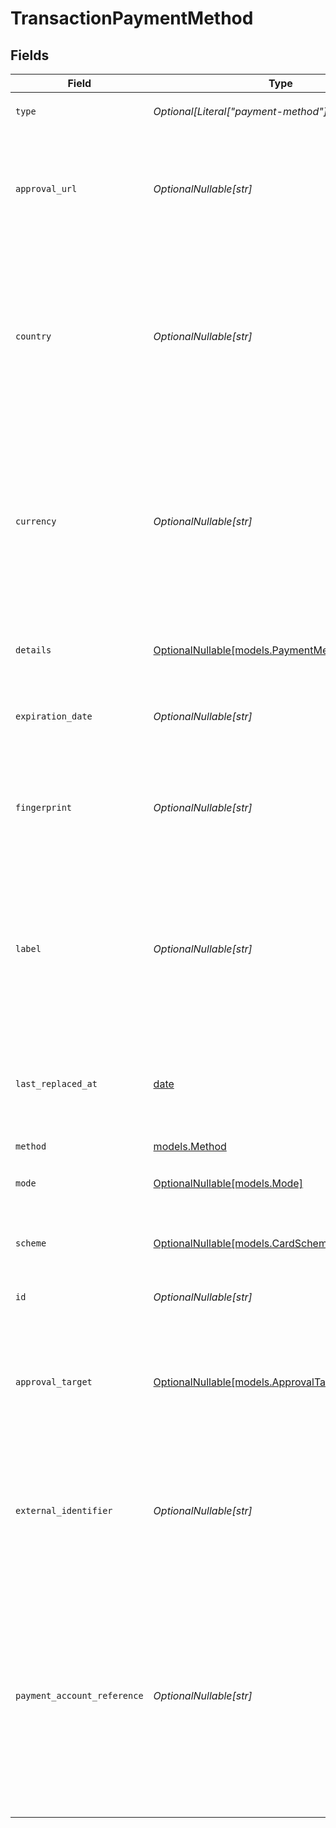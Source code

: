# TransactionPaymentMethod


## Fields

| Field                                                                                                                                                                 | Type                                                                                                                                                                  | Required                                                                                                                                                              | Description                                                                                                                                                           | Example                                                                                                                                                               |
| --------------------------------------------------------------------------------------------------------------------------------------------------------------------- | --------------------------------------------------------------------------------------------------------------------------------------------------------------------- | --------------------------------------------------------------------------------------------------------------------------------------------------------------------- | --------------------------------------------------------------------------------------------------------------------------------------------------------------------- | --------------------------------------------------------------------------------------------------------------------------------------------------------------------- |
| `type`                                                                                                                                                                | *Optional[Literal["payment-method"]]*                                                                                                                                 | :heavy_minus_sign:                                                                                                                                                    | Always `payment-method`.                                                                                                                                              | payment-method                                                                                                                                                        |
| `approval_url`                                                                                                                                                        | *OptionalNullable[str]*                                                                                                                                               | :heavy_minus_sign:                                                                                                                                                    | The optional URL that the buyer needs to be redirected to to further authorize their payment.                                                                         | https://gr4vy.app/redirect/12345                                                                                                                                      |
| `country`                                                                                                                                                             | *OptionalNullable[str]*                                                                                                                                               | :heavy_minus_sign:                                                                                                                                                    | The 2-letter ISO code of the country this payment method can be used for. If this value is null the payment method may be used in multiple countries.                 | US                                                                                                                                                                    |
| `currency`                                                                                                                                                            | *OptionalNullable[str]*                                                                                                                                               | :heavy_minus_sign:                                                                                                                                                    | The ISO-4217 currency code that this payment method can be used for. If this value is null the payment method may be used for multiple currencies.                    | USD                                                                                                                                                                   |
| `details`                                                                                                                                                             | [OptionalNullable[models.PaymentMethodDetailsCard]](../models/paymentmethoddetailscard.md)                                                                            | :heavy_minus_sign:                                                                                                                                                    | Details for credit or debit card payment method.                                                                                                                      |                                                                                                                                                                       |
| `expiration_date`                                                                                                                                                     | *OptionalNullable[str]*                                                                                                                                               | :heavy_minus_sign:                                                                                                                                                    | The expiration date for the payment method.                                                                                                                           | 12/30                                                                                                                                                                 |
| `fingerprint`                                                                                                                                                         | *OptionalNullable[str]*                                                                                                                                               | :heavy_minus_sign:                                                                                                                                                    | The unique hash derived from the payment method identifier (e.g. card number).                                                                                        | 20eb353620155d2b5fc864cc46a73ea77cb92c725238650839da1813fa987a17                                                                                                      |
| `label`                                                                                                                                                               | *OptionalNullable[str]*                                                                                                                                               | :heavy_minus_sign:                                                                                                                                                    | A label for the card or the account. For a paypal payment method this is the user's email address. For a card it is the last 4 digits of the card.                    | 1234                                                                                                                                                                  |
| `last_replaced_at`                                                                                                                                                    | [date](https://docs.python.org/3/library/datetime.html#date-objects)                                                                                                  | :heavy_minus_sign:                                                                                                                                                    | The date and time when this card was last replaced by the account updater.                                                                                            | 2013-07-16T19:23:00.000+00:00                                                                                                                                         |
| `method`                                                                                                                                                              | [models.Method](../models/method.md)                                                                                                                                  | :heavy_check_mark:                                                                                                                                                    | N/A                                                                                                                                                                   |                                                                                                                                                                       |
| `mode`                                                                                                                                                                | [OptionalNullable[models.Mode]](../models/mode.md)                                                                                                                    | :heavy_minus_sign:                                                                                                                                                    | The mode to use with this payment method.                                                                                                                             | card                                                                                                                                                                  |
| `scheme`                                                                                                                                                              | [OptionalNullable[models.CardScheme]](../models/cardscheme.md)                                                                                                        | :heavy_minus_sign:                                                                                                                                                    | The scheme of the card. Only applies to card payments.                                                                                                                | visa                                                                                                                                                                  |
| `id`                                                                                                                                                                  | *OptionalNullable[str]*                                                                                                                                               | :heavy_minus_sign:                                                                                                                                                    | The ID of the payment method.                                                                                                                                         | 852b951c-d7ea-4c98-b09e-4a1c9e97c077                                                                                                                                  |
| `approval_target`                                                                                                                                                     | [OptionalNullable[models.ApprovalTarget]](../models/approvaltarget.md)                                                                                                | :heavy_minus_sign:                                                                                                                                                    | The browser target that an approval URL must be opened in. If any or null, then there is no specific requirement.                                                     | any                                                                                                                                                                   |
| `external_identifier`                                                                                                                                                 | *OptionalNullable[str]*                                                                                                                                               | :heavy_minus_sign:                                                                                                                                                    | An external identifier that can be used to match the payment method against your own records.                                                                         | card-12345                                                                                                                                                            |
| `payment_account_reference`                                                                                                                                           | *OptionalNullable[str]*                                                                                                                                               | :heavy_minus_sign:                                                                                                                                                    | The payment account reference (PAR) returned by the card scheme. This is a unique reference to the underlying account that has been used to fund this payment method. | V0010014629724763377327521982                                                                                                                                         |